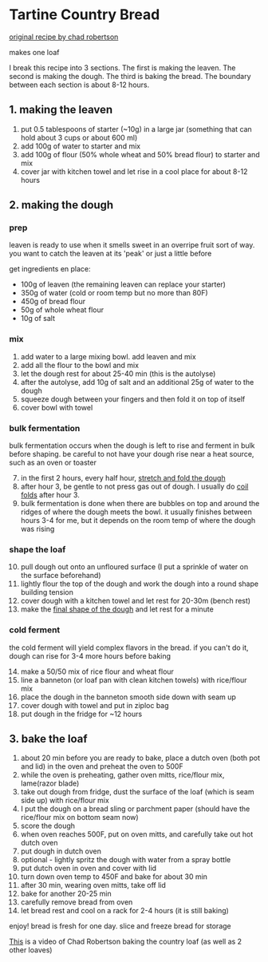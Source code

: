 # Tartine Country Bread

[original recipe by chad robertson](https://tartinebakery.com/stories/country-bread)

makes one loaf

I break this recipe into 3 sections. The first is making the leaven. The second is making the dough. The third is baking the bread. The boundary between each section is about 8-12 hours.

## 1. making the leaven

1. put 0.5 tablespoons of starter (~10g) in a large jar (something that can hold about 3 cups or about 600 ml)
2. add 100g of water to starter and mix
3. add 100g of flour (50% whole wheat and 50% bread flour) to starter and mix
4. cover jar with kitchen towel and let rise in a cool place for about 8-12 hours

## 2. making the dough

### prep

leaven is ready to use when it smells sweet in an overripe fruit sort of way. you want to catch the leaven at its 'peak' or just a little before

get ingredients en place:

- 100g of leaven (the remaining leaven can replace your starter)
- 350g of water (cold or room temp but no more than 80F)
- 450g of bread flour
- 50g of whole wheat flour
- 10g of salt

### mix

1. add water to a large mixing bowl. add leaven and mix
2. add all the flour to the bowl and mix
3. let the dough rest for about 25-40 min (this is the autolyse)
4. after the autolyse, add 10g of salt and an additional 25g of water to the dough
5. squeeze dough between your fingers and then fold it on top of itself
6. cover bowl with towel

### bulk fermentation

bulk fermentation occurs when the dough is left to rise and ferment in bulk before shaping. be careful to not have your dough rise near a heat source, such as an oven or toaster

7. in the first 2 hours, every half hour, [stretch and fold the dough](https://www.youtube.com/watch?v=mwtTZK7_t08)
8. after hour 3, be gentle to not press gas out of dough. I usually do [coil folds](https://www.youtube.com/watch?v=6JQm2n4aVZc) after hour 3.
9. bulk fermentation is done when there are bubbles on top and around the ridges of where the dough meets the bowl. it usually finishes between hours 3-4 for me, but it depends on the room temp of where the dough was rising

### shape the loaf

10. pull dough out onto an unfloured surface (I put a sprinkle of water on the surface beforehand)
11. lightly flour the top of the dough and work the dough into a round shape building tension
12. cover dough with a kitchen towel and let rest for 20-30m (bench rest)
13. make the [final shape of the dough](https://www.youtube.com/watch?v=IWA0RAAsBHg) and let rest for a minute

### cold ferment

the cold ferment will yield complex flavors in the bread. if you can't do it, dough can rise for 3-4 more hours before baking

14. make a 50/50 mix of rice flour and wheat flour
15. line a banneton (or loaf pan with clean kitchen towels) with rice/flour mix
16. place the dough in the banneton smooth side down with seam up
17. cover dough with towel and put in ziploc bag
18. put dough in the fridge for ~12 hours

## 3. bake the loaf

1. about 20 min before you are ready to bake, place a dutch oven (both pot and lid) in the oven and preheat the oven to 500F
2. while the oven is preheating, gather oven mitts, rice/flour mix, lame(razor blade)
3. take out dough from fridge, dust the surface of the loaf (which is seam side up) with rice/flour mix
4. I put the dough on a bread sling or parchment paper (should have the rice/flour mix on bottom seam now)
5. score the dough
6. when oven reaches 500F, put on oven mitts, and carefully take out hot dutch oven
7. put dough in dutch oven
8. optional - lightly spritz the dough with water from a spray bottle
9. put dutch oven in oven and cover with lid
10. turn down oven temp to 450F and bake for about 30 min
11. after 30 min, wearing oven mitts, take off lid
12. bake for another 20-25 min
13. carefully remove bread from oven
14. let bread rest and cool on a rack for 2-4 hours (it is still baking)

enjoy! bread is fresh for one day. slice and freeze bread for storage

[This](https://www.youtube.com/watch?v=U4dyWZZVeWI) is a video of Chad Robertson baking the country loaf (as well as 2 other loaves)
